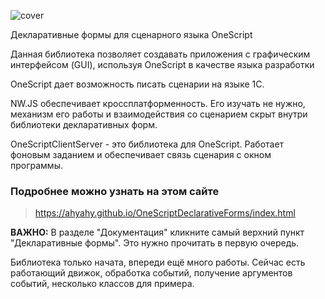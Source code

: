 ![cover](https://github.com/user-attachments/assets/440c47da-16d8-4419-ae59-198b7898dfe5)

Декларативные формы для сценарного языка OneScript

Данная библиотека позволяет создавать приложения с графическим интерфейсом (GUI), используя OneScript в качестве языка разработки

OneScript дает возможность писать сценарии на языке 1С.

NW.JS обеспечивает кроссплатформенность. Его изучать не нужно, механизм его работы и взаимодействия со сценарием скрыт внутри библиотеки декларативных форм.

OneScriptClientServer - это библиотека для OneScript. Работает фоновым заданием и обеспечивает связь сценария с окном программы.

### Подробнее можно узнать на этом сайте

> <https://ahyahy.github.io/OneScriptDeclarativeForms/index.html>

**ВАЖНО:** В разделе "Документация" кликните самый верхний пункт "Декларативные формы". Это нужно прочитать в первую очередь.

Библиотека только начата, впереди ещё много работы. Сейчас есть работающий движок, обработка событий, получение аргументов событий, несколько классов для примера.
